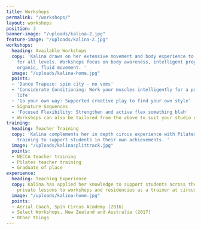 ```yaml
---
title: Workshops
permalink: "/workshops/"
layout: workshops
position: 3
banner-image: "/uploads/kalina-2.jpg"
feature-image: "/uploads/kalina-2.jpg"
workshops:
  heading: Available Workshops
  copy: 'Kalina draws on her extensive movement and body experience to cater workshops
    for all levels. Workshops focus on body awareness, intelligent progressions and
    organic, fluid movement. '
  image: "/uploads/kalina-home.jpg"
  points:
  - 'Dance Trapeze: spin city - no voms'
  - 'Considerate Conditioning: Work your muscles intelligently for a prolonged circus
    life'
  - 'Go your own way: Supported creative play to find your own style'
  - Signature Sequences
  - 'Focused Flexibility: Strengthen and active flex something blah'
  - Workshops can also be tailored from the above to suit your studio needs
training:
  heading: Teacher Training
  copy: 'Kalina complements her in depth circus experience with Pilates and dance
    training to support students in their own achievements. '
  image: "/uploads/kalinasplittrack.jpg"
  points:
  - NECCA teacher training
  - Pilates teacher training
  - Graduate of place
experience:
  heading: Teaching Experience
  copy: Kalina has applied her knowledge to support students across the globe from
    private lessons to workshops and residencies as a trainer at circus schools.
  image: "/uploads/kalina-home.jpg"
  points:
  - Aerial Coach, Spin Circus Academy (2016)
  - Select Workshops, New Zealand and Australia (2017)
  - Other things
---
```

